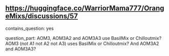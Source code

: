 ## https://huggingface.co/WarriorMama777/OrangeMixs/discussions/57

contains_question: yes

question_part: AOM3,  AOM3A2 and AOM3A3 use BasilMix or Chilloutmix?
AOM3 (not A1 not A2 not A3) uses BasilMix or Chilloutmix?
And AOM3A2 and AOM3A3?